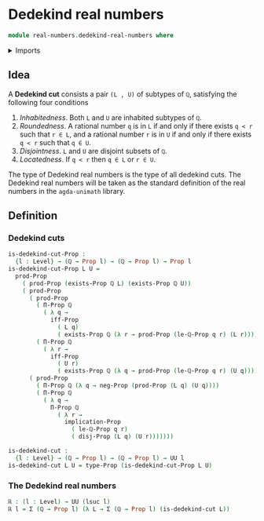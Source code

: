 # Dedekind real numbers

```agda
module real-numbers.dedekind-real-numbers where
```

<details><summary>Imports</summary>

```agda
open import elementary-number-theory.inequality-rational-numbers
open import elementary-number-theory.rational-numbers

open import foundation.cartesian-product-types
open import foundation.coproduct-types
open import foundation.dependent-pair-types
open import foundation.disjunction
open import foundation.existential-quantification
open import foundation.logical-equivalences
open import foundation.negation
open import foundation.propositions
open import foundation.universe-levels
```

</details>

## Idea

A **Dedekind cut** consists a pair `(L , U)` of subtypes of `ℚ`, satisfying the
following four conditions

1. _Inhabitedness_. Both `L` and `U` are inhabited subtypes of `ℚ`.
2. _Roundedness_. A rational number `q` is in `L` if and only if there exists
   `q < r` such that `r ∈ L`, and a rational number `r` is in `U` if and only if
   there exists `q < r` such that `q ∈ U`.
3. _Disjointness_. `L` and `U` are disjoint subsets of `ℚ`.
4. _Locatedness_. If `q < r` then `q ∈ L` or `r ∈ U`.

The type of Dedekind real numbers is the type of all dedekind cuts. The Dedekind
real numbers will be taken as the standard definition of the real numbers in the
`agda-unimath` library.

## Definition

### Dedekind cuts

```agda
is-dedekind-cut-Prop :
  {l : Level} → (ℚ → Prop l) → (ℚ → Prop l) → Prop l
is-dedekind-cut-Prop L U =
  prod-Prop
    ( prod-Prop (exists-Prop ℚ L) (exists-Prop ℚ U))
    ( prod-Prop
      ( prod-Prop
        ( Π-Prop ℚ
          ( λ q →
            iff-Prop
              ( L q)
              ( exists-Prop ℚ (λ r → prod-Prop (le-ℚ-Prop q r) (L r)))))
        ( Π-Prop ℚ
          ( λ r →
            iff-Prop
              ( U r)
              ( exists-Prop ℚ (λ q → prod-Prop (le-ℚ-Prop q r) (U q))))))
      ( prod-Prop
        ( Π-Prop ℚ (λ q → neg-Prop (prod-Prop (L q) (U q))))
        ( Π-Prop ℚ
          ( λ q →
            Π-Prop ℚ
              ( λ r →
                implication-Prop
                  ( le-ℚ-Prop q r)
                  ( disj-Prop (L q) (U r)))))))

is-dedekind-cut :
  {l : Level} → (ℚ → Prop l) → (ℚ → Prop l) → UU l
is-dedekind-cut L U = type-Prop (is-dedekind-cut-Prop L U)
```

### The Dedekind real numbers

```agda
ℝ : (l : Level) → UU (lsuc l)
ℝ l = Σ (ℚ → Prop l) (λ L → Σ (ℚ → Prop l) (is-dedekind-cut L))
```
